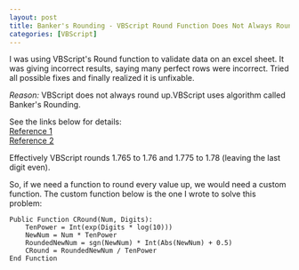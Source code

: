 ```yaml
---
layout: post
title: Banker's Rounding - VBScript Round Function Does Not Always Round Up
categories: [VBScript]
---
```


I was using VBScript's Round function to validate data on an excel sheet. It was giving
incorrect results, saying many perfect rows were incorrect. Tried all possible fixes and 
finally realized it is unfixable.  

*Reason:* VBScript does not always round up.VBScript uses algorithm called Banker's Rounding. 

See the links below for details:  
[Reference 1](http://c2.com/cgi/wiki?BankersRounding)  
[Reference 2](http://www.xbeat.net/vbspeed/i_BankersRounding.htm)  

Effectively VBScript rounds 1.765 to 1.76 and 1.775 to 1.78 (leaving the last digit even).  

So, if we need a function to round every value up, we would need a custom function. The custom 
function below is the one I wrote to solve this problem:

    Public Function CRound(Num, Digits):
        TenPower = Int(exp(Digits * log(10)))
        NewNum = Num * TenPower 
        RoundedNewNum = sgn(NewNum) * Int(Abs(NewNum) + 0.5)
        CRound = RoundedNewNum / TenPower
    End Function